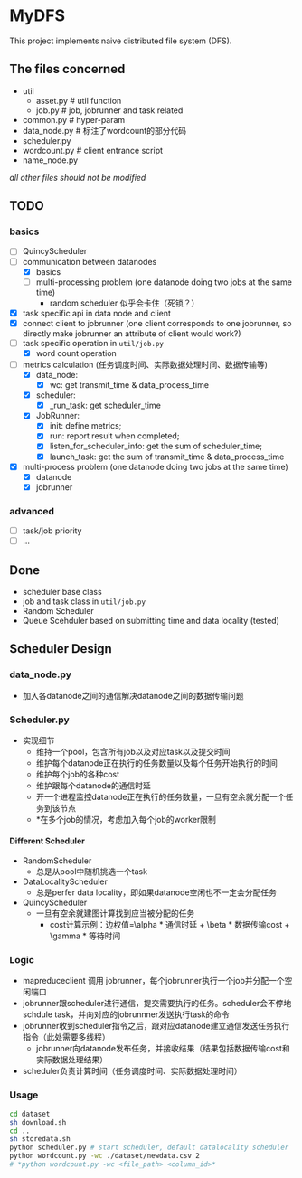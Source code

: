# MyDFS
This project implements naive distributed file system (DFS).

## The files concerned
- util
    - asset.py # util function
    - job.py # job, jobrunner and task related
- common.py # hyper-param
- data_node.py # 标注了wordcount的部分代码
- scheduler.py
- wordcount.py # client entrance script
- name_node.py

*all other files should not be modified*


## TODO
### basics
- [ ] QuincyScheduler
- [ ] communication between datanodes
    - [x] basics
    - [ ] multi-processing problem (one datanode doing two jobs at the same time)
        - random scheduler 似乎会卡住（死锁？）
- [x] task specific api in data node and client
- [x] connect client to jobrunner (one client corresponds to one jobrunner, so directly make jobrunner an attribute of client would work?)
- [ ] task specific operation in `util/job.py`
    - [x] word count operation
- [ ] metrics calculation (任务调度时间、实际数据处理时间、数据传输等)
    - [x] data_node:
      - [x] wc: get transmit_time & data_process_time
    - [x] scheduler:
      - [x] _run_task: get scheduler_time
    - [x] JobRunner:
      - [x] init: define metrics; 
      - [x] run: report result when completed; 
      - [x] listen_for_scheduler_info: get the sum of scheduler_time; 
      - [x] launch_task: get the sum of transmit_time & data_process_time
- [x] multi-process problem (one datanode doing two jobs at the same time)
    - [x] datanode
    - [x] jobrunner

### advanced
- [ ] task/job priority
- [ ] ...

## Done
- scheduler base class
- job and task class in `util/job.py`
- Random Scheduler
- Queue Scehduler based on submitting time and data locality (tested)

## Scheduler Design
### data_node.py
- 加入各datanode之间的通信解决datanode之间的数据传输问题

### Scheduler.py
- 实现细节
    - 维持一个pool，包含所有job以及对应task以及提交时间
    - 维护每个datanode正在执行的任务数量以及每个任务开始执行的时间
    - 维护每个job的各种cost
    - 维护跟每个datanode的通信时延
    - 开一个进程监控datanode正在执行的任务数量，一旦有空余就分配一个任务到该节点
    - *在多个job的情况，考虑加入每个job的worker限制

#### Different Scheduler
- RandomScheduler
    - 总是从pool中随机挑选一个task
- DataLocalityScheduler
    - 总是perfer data locality，即如果datanode空闲也不一定会分配任务
- QuincyScheduler
    - 一旦有空余就建图计算找到应当被分配的任务
        - cost计算示例：边权值=\alpha * 通信时延 + \beta * 数据传输cost + \gamma * 等待时间

### Logic
- mapreduceclient 调用 jobrunner，每个jobrunner执行一个job并分配一个空闲端口
- jobrunner跟scheduler进行通信，提交需要执行的任务。scheduler会不停地schdule task，并向对应的jobrunnner发送执行task的命令
- jobrunner收到scheduler指令之后，跟对应datanode建立通信发送任务执行指令（此处需要多线程）
    - jobrunner向datanode发布任务，并接收结果（结果包括数据传输cost和实际数据处理结果）
- scheduler负责计算时间（任务调度时间、实际数据处理时间）

### Usage
```sh
cd dataset
sh download.sh
cd ..
sh storedata.sh
python scheduler.py # start scheduler, default datalocality scheduler
python wordcount.py -wc ./dataset/newdata.csv 2
# *python wordcount.py -wc <file_path> <column_id>*
```
